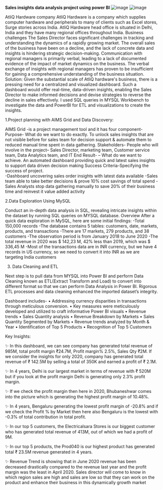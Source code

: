 **Sales insights data analysis project using power BI**
![image](https://github.com/AnjaliSharma2023/Sales-insights-data-analysis-project-using-power-BI/assets/123668096/6d8dc57f-53cb-4e9a-bdaa-033246cb6f34)
![image](https://github.com/AnjaliSharma2023/Sales-insights-data-analysis-project-using-power-BI/assets/123668096/fbe09322-0da2-4b03-a1cb-a086dc707d56)


AtliQ Hardware company
AtliQ Hardware is a company which supplies computer hardware and peripherals to many of clients such as Excel stores, Surge stories across India. AtliQ Hardware head office is situated in Delhi, India and they have many regional offices throughout India.
Business challenges
The Sales Director faces significant challenges in tracking and understanding the dynamics of a rapidly growing market. The overall sales of the business have been on a decline, and the lack of concrete data and insights is hindering strategic decision-making. Communication with regional managers is primarily verbal, leading to a lack of documented evidence of the impact of market dynamics on the business. The verbal exchange of insights with regional managers has proven to be insufficient for gaining a comprehensive understanding of the business situation.
Solution:
Given the substantial scale of AtliQ hardware's business, there is a pressing need for a centralized and visualized dashboard. Such a dashboard would offer real-time, data-driven insights, enabling the Sales Director to make informed decisions and devise strategies to reverse the decline in sales effectively.
I used SQL queries in MYSQL Workbench to investigate the data and PowerBI for ETL and visualizations to create the insights.

1.Project planning with AIMS Grid and Data Discovery:

AIMS Grid -is a project management tool and it has four component-
Purpose- What do we want to do exactly. To unlock sales insights that are not visible before for sales team for decision support & automate them to reduced manual time spent in data gathering.
Stakeholders- People who will involve in the project– Sales Director, marketing team, Customer service team, Data Analytics team, and IT
End Result- – What do we want to achieve. An automated dashboard providing quick and latest sales insights to support data driven decision making
Success Criteria-Specifying the success of project.  
-Dashboard uncovering sales order insights with latest data available
-Sales team able to take better decisions & prove 10% cost savings of total spend
-Sales Analysts stop data gathering manually to save 20% of their business time and reinvest it value added activity

2.Data Exploration Using MySQL

Conduct an in-depth data analysis in SQL, revealing intricate insights within the dataset by running SQL queries on MYSQL database.
Overview
After a quick data exploration in MySQL, here are some initial findings:
-Total 150,000 records
-The database contains 5 tables: customers, date, markets, products, and transactions
-There are 17 markets, 279 products, and 38 customers
-The observation period is from January 2018 to June 2020
-The total revenue in 2020 was $ 142,23 M, 42% less than 2019, which was $ 336,45 M
-Most of the transactions data are in INR currency, but we have 4 records in US currency, so we need to convert it into INR as we are targeting India customers 

3. Data Cleaning and ETL

Next step is to pull data from MYSQL into Power BI and perform Data Cleaning known as ETL(Extract Transform and Load) to convert into different format so that we can perform Data Analysis in Power BI. Rigorous ETL processes and data cleaning enhanced the imported dataset’s integrity.

Dashboard includes-
•	Addressing currency disparities in transactions through meticulous conversion.
•	Key measures were meticulously developed and utilized to craft informative Power BI visuals
•	Revenue trends
•	Sales Quantity analysis
•	Revenue Breakdown by Markets
•	Sales Quantity Segmented by Markets
•	Revenue trends analyzed by Month & Year
•	Identification of Top 5 Products
•	Recognition of Top 5 Customers

Key Insights:

✨ In this dashboard, we can see company has generated total revenue of 985M, total profit margin ₹24.7M, Profit margin% 2.5%, Sales Qty ₹2M.
If we consider the insights for only 2020, company has generated total revenue of ₹ 142.5M by selling a total of 350K and earned a profit of ₹ 2.1M.

✨ In 4 years, Delhi is our largest market in terms of revenue with ₹ 520M but if you look at the profit margin Delhi is generating only 2.3% profit margin.

✨ If we check the profit margin then here in 2020, Bhubaneshwar comes into the picture which is generating the highest profit margin of 10.48%.

✨ In 4 years, Bengaluru generating the lowest profit margin of -20.8% and if we check the Profit % by Market then here also Bengaluru is the lowest with -0.3% of total contribution in total profit.

✨ In our top 5 customers, the Electricalsara Stores is our biggest customer who has generated total revenue of 413M, out of which we had a profit of 9M.

✨ In our top 5 products, the Prod040 is our highest product has generated total ₹ 23.5M revenue generated in 4 years.

✨ Revenue Trend is showing that in June 2020 revenue has been decreased drastically compared to the revenue last year and the profit margin was the least in April 2020. Sales director will come to know in which region sales are high and sales are low so that they can work on the product and enhance their business in this dynamically growth market



